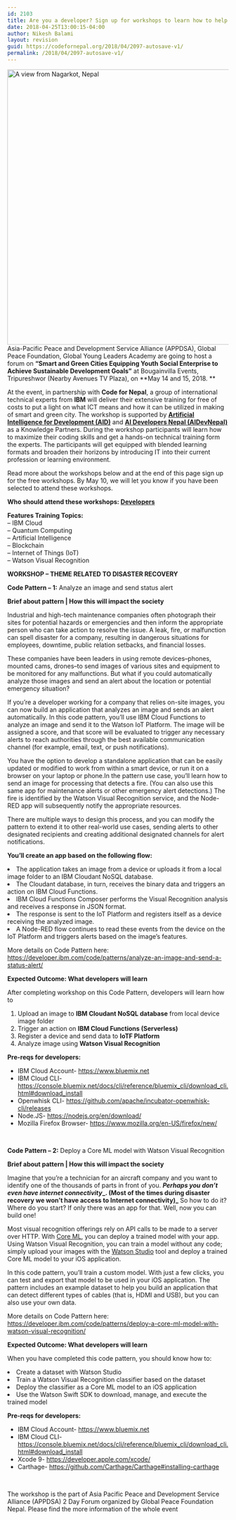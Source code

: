 ```yaml
---
id: 2103
title: Are you a developer? Sign up for workshops to learn how to help build smarter cities in Nepal
date: 2018-04-25T13:00:15-04:00
author: Nikesh Balami
layout: revision
guid: https://codefornepal.org/2018/04/2097-autosave-v1/
permalink: /2018/04/2097-autosave-v1/
---
```

[<img class="alignnone size-large wp-image-1990" src="https://codefornepal.org/wp-content/uploads/2017/12/DSC_1002_2-1024x681.jpg" alt="A view from Nagarkot, Nepal" width="940" height="625" srcset="https://codefornepal.org/wp-content/uploads/2017/12/DSC_1002_2-1024x681.jpg 1024w, https://codefornepal.org/wp-content/uploads/2017/12/DSC_1002_2-300x199.jpg 300w, https://codefornepal.org/wp-content/uploads/2017/12/DSC_1002_2-768x511.jpg 768w" sizes="(max-width: 940px) 100vw, 940px" />](https://codefornepal.org/wp-content/uploads/2017/12/DSC_1002_2.jpg)Asia-Pacific Peace and Development Service Alliance (APPDSA), Global Peace Foundation, Global Young Leaders Academy are going to host a forum on **&#8220;Smart and Green Cities Equipping Youth Social Enterprise to Achieve Sustainable Development Goals&#8221;** at Bougainvilla Events, Tripureshwor (Nearby Avenues TV Plaza), on **May 14 and 15, 2018. **

At the event, in partnership with **Code for Nepal**, a group of international technical experts from **IBM** will deliver their extensive training for free of costs to put a light on what ICT means and how it can be utilized in making of smart and green city. The workshop is supported by **[Artificial Intelligence for Development (AID)](http://ainepal.org/)** and **[AI Developers Nepal (AIDevNepal)](http://aidevnepal.org/)** as a Knowledge Partners. During the workshop participants will learn how to maximize their coding skills and get a hands-on technical training form the experts. The participants will get equipped with blended learning formats and broaden their horizons by introducing IT into their current profession or learning environment.

Read more about the workshops below and at the end of this page sign up for the free workshops. By May 10, we will let you know if you have been selected to attend these workshops.

**Who should attend these workshops: <span style="text-decoration: underline;">Developers</span>**

**Features Training Topics:**  
&#8211; IBM Cloud  
&#8211; Quantum Computing  
&#8211; Artificial Intelligence  
&#8211; Blockchain  
&#8211; Internet of Things (IoT)  
&#8211; Watson Visual Recognition

**WORKSHOP &#8211; THEME RELATED TO DISASTER RECOVERY**

**Code Pattern &#8211; 1:** <span style="font-weight: 400;">Analyze an image and send status alert</span>

**Brief about pattern | How this will impact the society**

<span style="font-weight: 400;">Industrial and high-tech maintenance companies often photograph their sites for potential hazards or emergencies and then inform the appropriate person who can take action to resolve the issue. A leak, fire, or malfunction can spell disaster for a company, resulting in dangerous situations for employees, downtime, public relation setbacks, and financial losses.</span>

<span style="font-weight: 400;">These companies have been leaders in using remote devices–phones, mounted cams, drones–to send images of various sites and equipment to be monitored for any malfunctions. But what if you could automatically analyze those images and send an alert about the location or potential emergency situation?</span>

<span style="font-weight: 400;">If you’re a developer working for a company that relies on-site images, you can now build an application that analyzes an image and sends an alert automatically. In this code pattern, you’ll use IBM Cloud Functions to analyze an image and send it to the Watson IoT Platform. The image will be assigned a score, and that score will be evaluated to trigger any necessary alerts to reach authorities through the best available communication channel (for example, email, text, or push notifications).</span>

<span style="font-weight: 400;">You have the option to develop a standalone application that can be easily updated or modified to work from within a smart device, or run it on a browser on your laptop or phone.In the pattern use case, you’ll learn how to send an image for processing that detects a fire. (You can also use this same app for maintenance alerts or other emergency alert detections.) The fire is identified by the Watson Visual Recognition service, and the Node-RED app will subsequently notify the appropriate resources.</span>

<span style="font-weight: 400;">There are multiple ways to design this process, and you can modify the pattern to extend it to other real-world use cases, sending alerts to other designated recipients and creating additional designated channels for alert notifications.</span>

**You’ll create an app based on the following flow:**

<li style="font-weight: 400;">
  <span style="font-weight: 400;">The application takes an image from a device or uploads it from a local image folder to an IBM Cloudant NoSQL database.</span>
</li>
<li style="font-weight: 400;">
  <span style="font-weight: 400;">The Cloudant database, in turn, receives the binary data and triggers an action on IBM Cloud Functions.</span>
</li>
<li style="font-weight: 400;">
  <span style="font-weight: 400;">IBM Cloud Functions Composer performs the Visual Recognition analysis and receives a response in JSON format.</span>
</li>
<li style="font-weight: 400;">
  <span style="font-weight: 400;">The response is sent to the IoT Platform and registers itself as a device receiving the analyzed image.</span>
</li>
<li style="font-weight: 400;">
  <span style="font-weight: 400;">A Node-RED flow continues to read these events from the device on the IoT Platform and triggers alerts based on the image’s features.</span>
</li>

<span style="font-weight: 400;">More details on Code Pattern here: </span>[<span style="font-weight: 400;">https://developer.ibm.com/code/patterns/analyze-an-image-and-send-a-status-alert/</span>](https://developer.ibm.com/code/patterns/analyze-an-image-and-send-a-status-alert/)

**Expected Outcome: What developers will learn**

<span style="font-weight: 400;">After completing workshop on this Code Pattern, developers will learn how to </span>

  1. <span style="font-weight: 400;">Upload an image to </span>**IBM Cloudant NoSQL database** <span style="font-weight: 400;">from local device image folder</span>
  2. <span style="font-weight: 400;">Trigger an action on </span>**IBM Cloud Functions (Serverless)**
  3. <span style="font-weight: 400;">Register a device and send data to </span>**IoTF Platform**
  4. <span style="font-weight: 400;">Analyze image using </span>**Watson Visual Recognition**

**Pre-reqs for developers:** 

  * <span style="font-weight: 400;">IBM Cloud Account- </span>[<span style="font-weight: 400;">https://www.bluemix.net</span>](https://www.bluemix.net)
  * <span style="font-weight: 400;">IBM Cloud CLI- </span>[<span style="font-weight: 400;">https://console.bluemix.net/docs/cli/reference/bluemix_cli/download_cli.html#download_install</span>](https://console.bluemix.net/docs/cli/reference/bluemix_cli/download_cli.html#download_install)
  * <span style="font-weight: 400;">Openwhisk CLI- </span>[<span style="font-weight: 400;">https://github.com/apache/incubator-openwhisk-cli/releases</span>](https://github.com/apache/incubator-openwhisk-cli/releases)
  * <span style="font-weight: 400;">Node.JS- </span>[<span style="font-weight: 400;">https://nodejs.org/en/download/</span>](https://nodejs.org/en/download/)
  * <span style="font-weight: 400;">Mozilla Firefox Browser- </span>[<span style="font-weight: 400;">https://www.mozilla.org/en-US/firefox/new/</span>](https://www.mozilla.org/en-US/firefox/new/)

&nbsp;

**Code Pattern &#8211; 2:** <span style="font-weight: 400;">Deploy a Core ML model with Watson Visual Recognition</span>

**Brief about pattern | How this will impact the society**

<span style="font-weight: 400;">Imagine that you’re a technician for an aircraft company and you want to identify one of the thousands of parts in front of you. </span>**_Perhaps you don’t even have internet connectivity__. (__Most of the times during disaster recovery we won’t have access to Internet connectivity__)_** <span style="font-weight: 400;">So how to do it? Where do you start? If only there was an app for that. Well, now you can build one!</span>

<span style="font-weight: 400;">Most visual recognition offerings rely on API calls to be made to a server over HTTP. With </span>[<span style="font-weight: 400;">Core ML</span>](https://developer.apple.com/documentation/coreml)<span style="font-weight: 400;">, you can deploy a trained model with your app. Using Watson Visual Recognition, you can train a model without any code; simply upload your images with the </span>[<span style="font-weight: 400;">Watson Studio</span>](https://dataplatform.ibm.com) <span style="font-weight: 400;">tool and deploy a trained Core ML model to your iOS application.</span>

<span style="font-weight: 400;">In this code pattern, you’ll train a custom model. With just a few clicks, you can test and export that model to be used in your iOS application. The pattern includes an example dataset to help you build an application that can detect different types of cables (that is, HDMI and USB), but you can also use your own data.</span>

<span style="font-weight: 400;">More details on Code Pattern here: </span>[<span style="font-weight: 400;">https://developer.ibm.com/code/patterns/deploy-a-core-ml-model-with-watson-visual-recognition/</span>](https://developer.ibm.com/code/patterns/deploy-a-core-ml-model-with-watson-visual-recognition/)

**Expected Outcome: What developers will learn**

<span style="font-weight: 400;">When you have completed this code pattern, you should know how to:</span>

<li style="font-weight: 400;">
  <span style="font-weight: 400;">Create a dataset with Watson Studio</span>
</li>
<li style="font-weight: 400;">
  <span style="font-weight: 400;">Train a Watson Visual Recognition classifier based on the dataset</span>
</li>
<li style="font-weight: 400;">
  <span style="font-weight: 400;">Deploy the classifier as a Core ML model to an iOS application</span>
</li>
<li style="font-weight: 400;">
  <span style="font-weight: 400;">Use the Watson Swift SDK to download, manage, and execute the trained model</span>
</li>

**Pre-reqs for developers:** 

  * <span style="font-weight: 400;">IBM Cloud Account- </span>[<span style="font-weight: 400;">https://www.bluemix.net</span>](https://www.bluemix.net)
  * <span style="font-weight: 400;">IBM Cloud CLI- </span>[<span style="font-weight: 400;">https://console.bluemix.net/docs/cli/reference/bluemix_cli/download_cli.html#download_install</span>](https://console.bluemix.net/docs/cli/reference/bluemix_cli/download_cli.html#download_install)
  * <span style="font-weight: 400;">Xcode 9- </span>[<span style="font-weight: 400;">https://developer.apple.com/xcode/</span>](https://developer.apple.com/xcode/)
  * <span style="font-weight: 400;">Carthage- </span>[<span style="font-weight: 400;">https://github.com/Carthage/Carthage#installing-carthage</span>](https://github.com/Carthage/Carthage#installing-carthage)

&nbsp;



The workshop is the part of Asia Pacific Peace and Development Service Alliance (APPDSA) 2 Day Forum organized by Global Peace Foundation Nepal. Please find the more information of the whole event